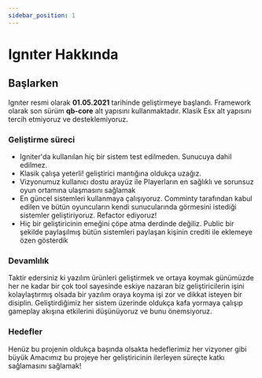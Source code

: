 ```yaml
---
sidebar_position: 1
---
```


# Ignıter Hakkında

<!-- Let's discover **Docusaurus in less than 5 minutes**. -->

## Başlarken

Ignıter resmi olarak **01.05.2021**  tarihinde geliştirmeye başlandı. Framework olarak 
son sürüm **qb-core** alt yapısını kullanmaktadır. Klasik Esx alt yapısını tercih etmiyoruz ve desteklemiyoruz. 

### Geliştirme süreci

- Igniter'da kullanılan hiç bir sistem test edilmeden. Sunucuya dahil edilmez.
-  Klasik çalışa yeterli! geliştirici mantığına oldukça uzağız. 
- Vizyonumuz kullanıcı dostu arayüz ile Playerların en sağlıklı ve sorunsuz oyun ortamına ulaşmasını sağlamak
- En güncel sistemleri kullanmaya çalışıyoruz. Comminty tarafından kabul edilen
ve bütün oyuncuların kendi sunucularında görmesini istediği sistemler geliştiriyoruz. Refactor ediyoruz!
- Hiç bir geliştiricinin emeğini çöpe atma derdinde değiliz. Public bir şekilde paylaşılmış bütün sistemleri paylaşan kişinin crediti ile eklemeye özen gösterdik

### Devamlılık

Taktir edersiniz ki yazılım ürünleri geliştirmek ve ortaya koymak günümüzde her ne kadar bir çok tool sayesinde eskiye nazaran biz geliştiricilerin işini kolaylaştırmış olsada bir yazılım oraya koyma işi zor ve dikkat isteyen bir disiplin. Geliştirdiğimiz her sistem üzerinde oldukça kafa yormaya çalışıp gameplay akışına etkilerini düşünüyoruz ve bunu önemsiyoruz.

### Hedefler

Henüz bu projenin oldukça başında olsakta hedeflerimiz her vizyoner gibi büyük
Amacımız bu projeye her geliştiricinin ilerleyen süreçte katkı sağlamasını sağlamak!

<!-- - [Node.js](https://nodejs.org/en/download/) version 14 or above:
  - When installing Node.js, you are recommended to check all checkboxes related to dependencies.

## Amacı ve Çalışması

Generate a new Docusaurus site using the **classic template**.

The classic template will automatically be added to your project after you run the command:

```bash
npm init docusaurus@latest my-website classic
```

You can type this command into Command Prompt, Powershell, Terminal, or any other integrated terminal of your code editor.

The command also installs all necessary dependencies you need to run Docusaurus.

## Start your site

Run the development server:

```bash
cd my-website
npm run start
```

The `cd` command changes the directory you're working with. In order to work with your newly created Docusaurus site, you'll need to navigate the terminal there.

The `npm run start` command builds your website locally and serves it through a development server, ready for you to view at http://localhost:3000/.

Open `docs/intro.md` (this page) and edit some lines: the site **reloads automatically** and displays your changes. -->
